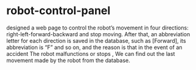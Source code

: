 # robot-control-panel
 designed a web page to control the robot’s movement in four directions: right-left-forward-backward and stop moving. 
After that, an abbreviation letter for each direction is saved in the database, such as [Forward], its abbreviation is “F” and so on,
and the reason is that in the event of an accident The robot malfunctions or stops , We can find out the last movement made by the robot from the database.


